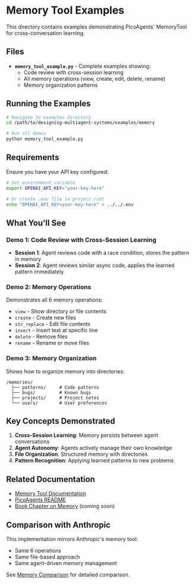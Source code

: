 # Memory Tool Examples

This directory contains examples demonstrating PicoAgents' MemoryTool for cross-conversation learning.

## Files

- **`memory_tool_example.py`** - Complete examples showing:
  - Code review with cross-session learning
  - All memory operations (view, create, edit, delete, rename)
  - Memory organization patterns

## Running the Examples

```bash
# Navigate to examples directory
cd /path/to/designing-multiagent-systems/examples/memory

# Run all demos
python memory_tool_example.py
```

## Requirements

Ensure you have your API key configured:

```bash
# Set environment variable
export OPENAI_API_KEY="your-key-here"

# Or create .env file in project root
echo "OPENAI_API_KEY=your-key-here" > ../../.env
```

## What You'll See

### Demo 1: Code Review with Cross-Session Learning

- **Session 1**: Agent reviews code with a race condition, stores the pattern in memory
- **Session 2**: Agent reviews similar async code, applies the learned pattern immediately

### Demo 2: Memory Operations

Demonstrates all 6 memory operations:
- `view` - Show directory or file contents
- `create` - Create new files
- `str_replace` - Edit file contents
- `insert` - Insert text at specific line
- `delete` - Remove files
- `rename` - Rename or move files

### Demo 3: Memory Organization

Shows how to organize memory into directories:
```
/memories/
  ├── patterns/     # Code patterns
  ├── bugs/         # Known bugs
  ├── projects/     # Project notes
  └── users/        # User preferences
```

## Key Concepts Demonstrated

1. **Cross-Session Learning**: Memory persists between agent conversations
2. **Agent Autonomy**: Agents actively manage their own knowledge
3. **File Organization**: Structured memory with directories
4. **Pattern Recognition**: Applying learned patterns to new problems

## Related Documentation

- [Memory Tool Documentation](../../picoagents/docs/memory_tool.md)
- [PicoAgents README](../../picoagents/README.md)
- [Book Chapter on Memory](../../../../chapters/) (coming soon)

## Comparison with Anthropic

This implementation mirrors Anthropic's memory tool:
- Same 6 operations
- Same file-based approach
- Same agent-driven memory management

See [Memory Comparison](../../../../misc/memory_comparison_summary.md) for detailed comparison.
